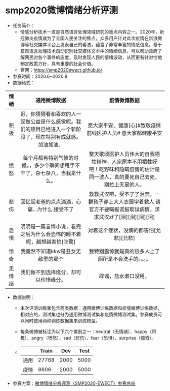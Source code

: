 # smp2020微博情绪分析评测

* 任务简介：
  * 情感分析技术一直是自然语言处理领域研究的重点内容之一。2020年，新冠肺炎疫情成为了全国人民关注的焦点，众多用户针对此次疫情在新浪微博等社交媒体平台上发表自己的看法，蕴含了非常丰富的情感信息。基于自然语言处理技术自动识别社交媒体文本中的情绪信息，可以帮助政府了解网民对各个事件的态度，及时发现人民的情绪波动，从而更有针对性地制定政策方针，具有重要的社会价值。
  * 官网：https://smp2020ewect.github.io/
* 参赛时间：2020.6~2020.8
* 数据格式：

|  情绪  |                         通用微博数据                         |                         疫情微博数据                         |
| :----: | :----------------------------------------------------------: | :----------------------------------------------------------: |
|  积极  | 哥，你猜猜看和喜欢的人一起做公益是什么感觉呢。我们的项目已经进入一个新阶段了，现在特别有成就感。加油加油。 | 愿大家平安、健康[心]#致敬疫情前线医护人员# 愿大家都健康平安  |
|  愤怒  | 每个月都有特别气愤的时候。，多少个瞬间想甩手不干了，杂七杂八，当我是什么。 | 整天歌颂医护人员伟大的自我牺牲精神，人家原本不用牺牲好吧！吃野味和隐瞒疫情的估计是同一波人，真的要死自己去死，别拉上无辜的人。 |
|  悲伤  |          回忆起老爸的点点滴滴，心痛…为什么.接受不了          | 救救武汉吧，受不了了泪奔，一群孩子穿上大人衣服学着救人 请官方不要瞒报谎报耽误病情，求求武汉zf了[泪][泪][泪][泪] |
|  恐惧  | 明明是一篇言情小说，看完之后为什么会恐怖的睡不着呢，越想越害怕[吃驚] |            对着这个症状，没病的都害怕[允悲][允悲]            |
|  惊奇  |              我竟然不知道kkw是丑女无敌里的那个               |     我特别震惊就是真的很多人上了厕所是不会洗手的。。。。     |
| 无情绪 |             我们做不到选择缘分，却可以珍惜缘分。             |                     辟谣，盐水漱口没用。                     |

* 数据说明：

  * 本次评测训练集包含两类数据：通用微博训练数据和疫情微博训练数据，相对应的，测试集也分为通用微博测试集和疫情微博测试集。参赛成员可以同时使用两种训练数据集来训练模型。

  * 每条微博被标注为以下六个类别之一：neutral（无情绪）、happy（积极）、angry（愤怒）、sad（悲伤）、fear（恐惧）、surprise（惊奇）。

  * |      | Train | Dev  | Test |
    | ---- | ----- | ---- | ---- |
    | 通用 | 27768 | 2000 | 5000 |
    | 疫情 | 8606  | 2000 | 5000 |

* 参赛方案：[微博情绪分析评测（SMP2020-EWECT）参赛总结](https://zhuanlan.zhihu.com/p/222138885)